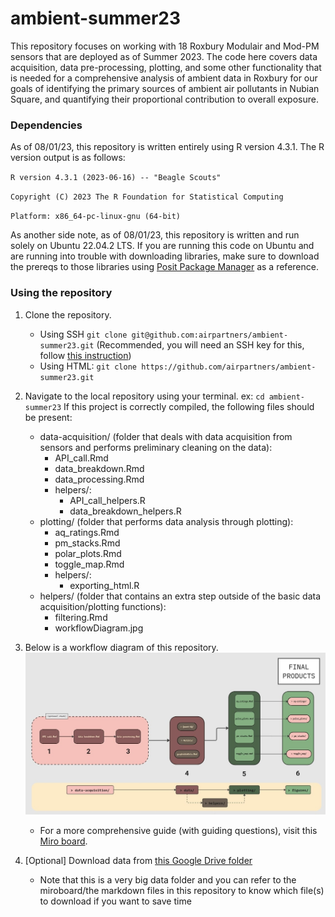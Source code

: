 # ambient-summer23

This repository focuses on working with 18 Roxbury Modulair and Mod-PM sensors that are deployed as of Summer 2023. The code here covers data acquisition, data pre-processing, plotting, and some other functionality that is needed for a comprehensive analysis of ambient data in Roxbury for our goals of identifying the primary sources of ambient air pollutants in Nubian Square, and quantifying their proportional contribution to overall exposure.

### Dependencies

As of 08/01/23, this repository is written entirely using R version 4.3.1. The R version output is as follows:

`R version 4.3.1 (2023-06-16) -- "Beagle Scouts"`

`Copyright (C) 2023 The R Foundation for Statistical Computing`

`Platform: x86_64-pc-linux-gnu (64-bit)`

As another side note, as of 08/01/23, this repository is written and run solely on Ubuntu 22.04.2 LTS. If you are running this code on Ubuntu and are running into trouble with downloading libraries, make sure to download the prereqs to those libraries using [Posit Package Manager](https://packagemanager.posit.co/client/#/repos/2/packages/A3) as a reference.

### Using the repository

1.  Clone the repository.

    -   Using SSH `git clone git@github.com:airpartners/ambient-summer23.git` (Recommended, you will need an SSH key for this, follow [this instruction](https://docs.github.com/en/authentication/connecting-to-github-with-ssh/generating-a-new-ssh-key-and-adding-it-to-the-ssh-agent))
    -   Using HTML: `git clone https://github.com/airpartners/ambient-summer23.git`

2.  Navigate to the local repository using your terminal. ex: `cd ambient-summer23` If this project is correctly compiled, the following files should be present:

    -   data-acquisition/ (folder that deals with data acquisition from sensors and performs preliminary cleaning on the data):
        -   API_call.Rmd
        -   data_breakdown.Rmd
        -   data_processing.Rmd
        -   helpers/:
            -   API_call_helpers.R
            -   data_breakdown_helpers.R
    -   plotting/ (folder that performs data analysis through plotting):
        -   aq_ratings.Rmd
        -   pm_stacks.Rmd
        -   polar_plots.Rmd
        -   toggle_map.Rmd
        -   helpers/:
            - exporting_html.R
    -   helpers/ (folder that contains an extra step outside of the basic data acquisition/plotting functions):
        -   filtering.Rmd
        -   workflowDiagram.jpg

3.  Below is a workflow diagram of this repository.
![Workflow Diagram](helpers/workflowDiagram.jpg)

    - For a more comprehensive guide (with guiding questions), visit this [Miro board](https://miro.com/app/board/uXjVMxiXxIU=/?moveToWidget=3458764560658402046&cot=14).
  
4. [Optional] Download data from [this Google Drive folder](https://drive.google.com/drive/folders/1-R8-lgr2n8miD45wgWmB0cO3nS2AZrta)

    - Note that this is a very big data folder and you can refer to the miroboard/the markdown files in this repository to know which file(s) to download if you want to save time

